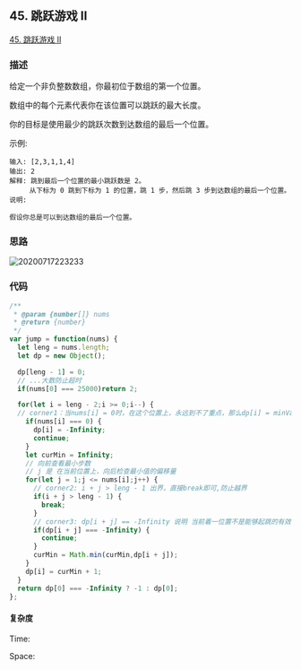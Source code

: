 ## 45. 跳跃游戏 II

[45. 跳跃游戏 II](https://leetcode-cn.com/problems/jump-game-ii/)

### 描述

给定一个非负整数数组，你最初位于数组的第一个位置。

数组中的每个元素代表你在该位置可以跳跃的最大长度。

你的目标是使用最少的跳跃次数到达数组的最后一个位置。

示例:

```
输入: [2,3,1,1,4]
输出: 2
解释: 跳到最后一个位置的最小跳跃数是 2。
     从下标为 0 跳到下标为 1 的位置，跳 1 步，然后跳 3 步到达数组的最后一个位置。
说明:

假设你总是可以到达数组的最后一个位置。
```

### 思路

![20200717223233]( https://supyyy-1259673491.cos.ap-beijing.myqcloud.com/2020/pictures20200717223233.png)

### 代码

```js
/**
 * @param {number[]} nums
 * @return {number}
 */
var jump = function(nums) {
  let leng = nums.length;
  let dp = new Object();

  dp[leng - 1] = 0;
  // ...大数防止超时
  if(nums[0] === 25000)return 2;

  for(let i = leng - 2;i >= 0;i--) {
  // corner1：当nums[i] = 0时，在这个位置上，永远到不了重点，那么dp[i] = minValue(-Infinity);
    if(nums[i] === 0) {
      dp[i] = -Infinity;
      continue;
    }
    let curMin = Infinity;
    // 向前查看最小步数
    // j 是 在当前位置上，向后检查最小值的偏移量
    for(let j = 1;j <= nums[i];j++) {
      // corner2: i + j > leng - 1 出界，直接break即可,防止越界
      if(i + j > leng - 1) {
        break;
      }
      // corner3: dp[i + j] == -Infinity 说明 当前着一位置不是能够起跳的有效步数，直接看下一个位置
      if(dp[i + j] === -Infinity) {
        continue;
      }
      curMin = Math.min(curMin,dp[i + j]);
    }
    dp[i] = curMin + 1;
  }
  return dp[0] === -Infinity ? -1 : dp[0];
};
```

#### 复杂度

Time:

Space:

